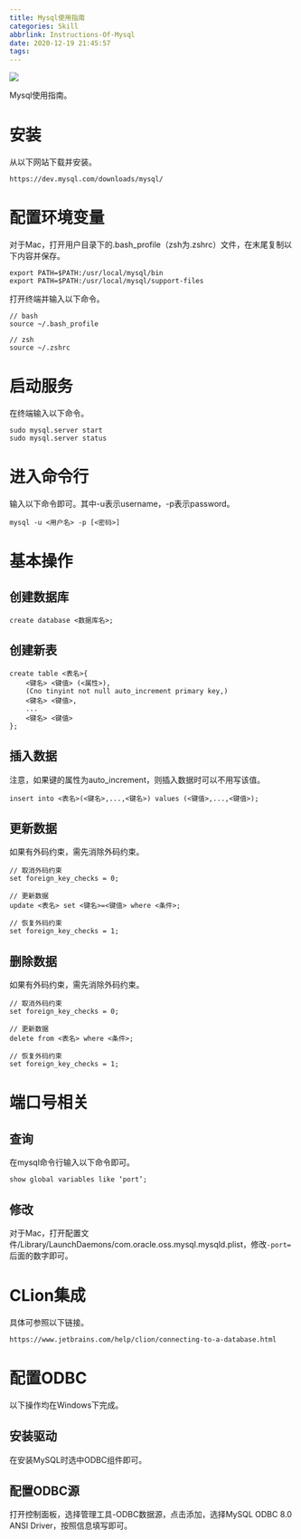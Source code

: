 ```yaml
---
title: Mysql使用指南
categories: Skill
abbrlink: Instructions-Of-Mysql
date: 2020-12-19 21:45:57
tags:
---
```


![](topic.jpg)

Mysql使用指南。

<!-- more -->

# 安装

从以下网站下载并安装。

```
https://dev.mysql.com/downloads/mysql/
```

# 配置环境变量

对于Mac，打开用户目录下的.bash_profile（zsh为.zshrc）文件，在末尾复制以下内容并保存。

```
export PATH=$PATH:/usr/local/mysql/bin
export PATH=$PATH:/usr/local/mysql/support-files
```

打开终端并输入以下命令。

```
// bash
source ~/.bash_profile

// zsh
source ~/.zshrc
```

# 启动服务

在终端输入以下命令。

```
sudo mysql.server start
sudo mysql.server status
```

# 进入命令行

输入以下命令即可。其中-u表示username，-p表示password。

```
mysql -u <用户名> -p [<密码>]
```

# 基本操作

## 创建数据库

```
create database <数据库名>;
```

## 创建新表

```
create table <表名>{
	<键名> <键值> (<属性>),
	(Cno tinyint not null auto_increment primary key,)
	<键名> <键值>,
	...
	<键名> <键值>
};
```

## 插入数据

注意，如果键的属性为auto_increment，则插入数据时可以不用写该值。

```
insert into <表名>(<键名>,...,<键名>) values (<键值>,...,<键值>);
```

## 更新数据

如果有外码约束，需先消除外码约束。

```
// 取消外码约束
set foreign_key_checks = 0;

// 更新数据
update <表名> set <键名>=<键值> where <条件>;

// 恢复外码约束
set foreign_key_checks = 1;
```

## 删除数据

如果有外码约束，需先消除外码约束。

```
// 取消外码约束
set foreign_key_checks = 0;

// 更新数据
delete from <表名> where <条件>;

// 恢复外码约束
set foreign_key_checks = 1;
```

# 端口号相关

## 查询

在mysql命令行输入以下命令即可。

```
show global variables like ‘port’;
```

## 修改

对于Mac，打开配置文件/Library/LaunchDaemons/com.oracle.oss.mysql.mysqld.plist，修改`-port=`后面的数字即可。

# CLion集成

具体可参照以下链接。

```
https://www.jetbrains.com/help/clion/connecting-to-a-database.html
```

# 配置ODBC

以下操作均在Windows下完成。

## 安装驱动

在安装MySQL时选中ODBC组件即可。

## 配置ODBC源

打开控制面板，选择管理工具-ODBC数据源，点击添加，选择MySQL ODBC 8.0 ANSI Driver，按照信息填写即可。
